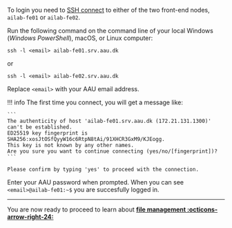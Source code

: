 To login you need to [SSH connect](https://www.cloudflare.com/learning/access-management/what-is-ssh/) to either of the two front-end nodes, `ailab-fe01` or `ailab-fe02`. 

Run the following command on the command line of your local Windows (*Windows PowerShell*), macOS, or Linux computer:

```
ssh -l <email> ailab-fe01.srv.aau.dk
```
or
```
ssh -l <email> ailab-fe02.srv.aau.dk
```

Replace `<email>` with your AAU email address.

!!! info
    The first time you connect, you will get a message like:

    ```
    The authenticity of host 'ailab-fe01.srv.aau.dk (172.21.131.1300)' can't be established.
    ED25519 key fingerprint is SHA256:xosJtOSfQyyW16c6RtpN8tAi/91XHCR3GxM9/KJEogg.
    This key is not known by any other names.
    Are you sure you want to continue connecting (yes/no/[fingerprint])?
    ```

    Please confirm by typing 'yes' to proceed with the connection.

Enter your AAU password when prompted. When you can see `<email>@ailab-fe01:~$` you are succesfully logged in.

<hr>

You are now ready to proceed to learn about [**file management :octicons-arrow-right-24:**](/getting-started/file-management)